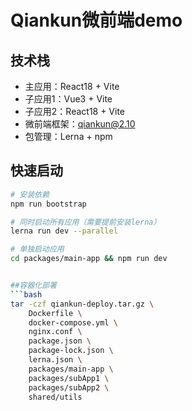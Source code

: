 # Qiankun微前端demo

## 技术栈
- 主应用：React18 + Vite
- 子应用1：Vue3 + Vite
- 子应用2：React18 + Vite
- 微前端框架：qiankun@2.10
- 包管理：Lerna + npm

## 快速启动
```bash
# 安装依赖
npm run bootstrap

# 同时启动所有应用（需要提前安装lerna）
lerna run dev --parallel

# 单独启动应用
cd packages/main-app && npm run dev


##容器化部署
```bash
tar -czf qiankun-deploy.tar.gz \
    Dockerfile \
    docker-compose.yml \
    nginx.conf \
    package.json \
    package-lock.json \
    lerna.json \
    packages/main-app \
    packages/subApp1 \
    packages/subApp2 \
    shared/utils
```